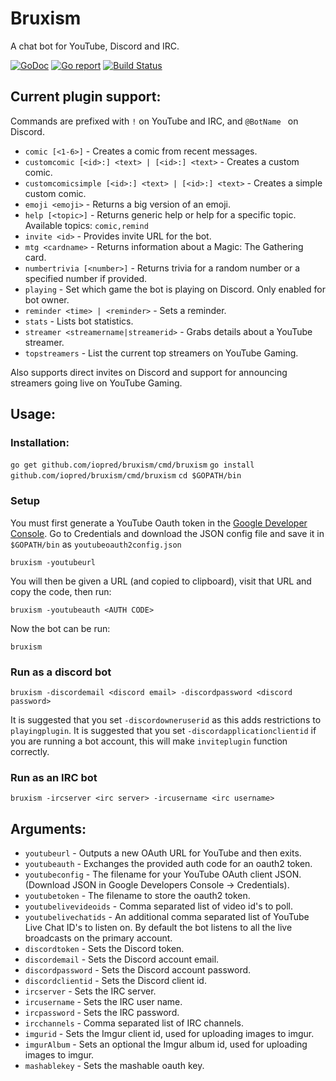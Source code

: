 # Bruxism
A chat bot for YouTube, Discord and IRC.

[![GoDoc](https://godoc.org/github.com/iopred/bruxism?status.svg)](https://godoc.org/github.com/iopred/bruxism)
[![Go report](http://goreportcard.com/badge/iopred/bruxism)](http://goreportcard.com/report/iopred/bruxism)
[![Build Status](https://travis-ci.org/iopred/bruxism.svg?branch=master)](https://travis-ci.org/iopred/bruxism)

## Current plugin support:

Commands are prefixed with `!` on YouTube and IRC, and `@BotName ` on Discord.

* `comic [<1-6>]` - Creates a comic from recent messages.
* `customcomic [<id>:] <text> | [<id>:] <text>` - Creates a custom comic.
* `customcomicsimple [<id>:] <text> | [<id>:] <text>` - Creates a simple custom comic.
* `emoji <emoji>` - Returns a big version of an emoji.
* `help [<topic>]` - Returns generic help or help for a specific topic. Available topics: `comic,remind`
* `invite <id>` - Provides invite URL for the bot.
* `mtg <cardname>` - Returns information about a Magic: The Gathering card.
* `numbertrivia [<number>]` - Returns trivia for a random number or a specified number if provided.
* `playing` - Set which game the bot is playing on Discord. Only enabled for bot owner.
* `reminder <time> | <reminder>` - Sets a reminder.
* `stats` - Lists bot statistics.
* `streamer <streamername|streamerid>` - Grabs details about a YouTube streamer.
* `topstreamers` - List the current top streamers on YouTube Gaming.

Also supports direct invites on Discord and support for announcing streamers going live on YouTube Gaming.

## Usage:

### Installation:

`go get github.com/iopred/bruxism/cmd/bruxism`
`go install github.com/iopred/bruxism/cmd/bruxism`
`cd $GOPATH/bin`

### Setup

You must first generate a YouTube Oauth token in the [Google Developer Console](https://console.developers.google.com/).
Go to Credentials and download the JSON config file and save it in `$GOPATH/bin` as `youtubeoauth2config.json`

`bruxism -youtubeurl`

You will then be given a URL (and copied to clipboard), visit that URL and copy the code, then run:

`bruxism -youtubeauth <AUTH CODE>`

Now the bot can be run:

`bruxism`

### Run as a discord bot

`bruxism -discordemail <discord email> -discordpassword <discord password>`

It is suggested that you set `-discordowneruserid` as this adds restrictions to `playingplugin`.
It is suggested that you set `-discordapplicationclientid` if you are running a bot account, this will make `inviteplugin` function correctly.

### Run as an IRC bot

`bruxism -ircserver <irc server> -ircusername <irc username>`

## Arguments:

* `youtubeurl` - Outputs a new OAuth URL for YouTube and then exits.
* `youtubeauth` - Exchanges the provided auth code for an oauth2 token.
* `youtubeconfig` - The filename for your YouTube OAuth client JSON. (Download JSON in Google Developers Console -> Credentials).
* `youtubetoken` - The filename to store the oauth2 token.
* `youtubelivevideoids` - Comma separated list of video id's to poll.
* `youtubelivechatids` - An additional comma separated list of YouTube Live Chat ID's to listen on. By default the bot listens to all the live broadcasts on the primary account.
* `discordtoken` - Sets the Discord token.
* `discordemail` - Sets the Discord account email.
* `discordpassword` - Sets the Discord account password.
* `discordclientid` - Sets the Discord client id.
* `ircserver` - Sets the IRC server.
* `ircusername` - Sets the IRC user name.
* `ircpassword` - Sets the IRC password.
* `ircchannels` - Comma separated list of IRC channels.
* `imgurid` - Sets the Imgur client id, used for uploading images to imgur.
* `imgurAlbum` - Sets an optional the Imgur album id, used for uploading images to imgur.
* `mashablekey` - Sets the mashable oauth key.

